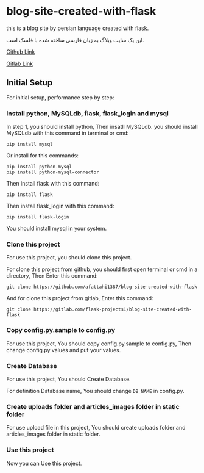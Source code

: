 # blog-site-created-with-flask

this is a blog site by persian language created with flask.

این یک سایت وبلاگ به زبان فارسی ساخته شده با فلسک است.

[Github Link](https://github.com/afattahi1387/blog-site-created-with-flask)

[Gitlab Link](https://gitlab.com/flask-projects1/blog-site-created-with-flask)

## Initial Setup

For initial setup, performance step by step:

### Install python, MySQLdb, flask, flask_login and mysql

In step 1, you should install python, Then insatll MySQLdb. you should install MySQLdb with this command in terminal or cmd:

    pip install mysql

Or install for this commands:

    pip install python-mysql
    pip install python-mysql-connector

Then install flask with this command:

    pip install flask

Then install flask_login with this command:

    pip install flask-login

You should install mysql in your system.

### Clone this project

For use this project, you should clone this project.

For clone this project from github, you should first open terminal or cmd in a directory, Then Enter this command:

    git clone https://github.com/afattahi1387/blog-site-created-with-flask

And for clone this project from gitlab, Enter this command:

    git clone https://gitlab.com/flask-projects1/blog-site-created-with-flask

### Copy config.py.sample to config.py

For use this project, You should copy config.py.sample to config.py, Then change config.py values and put your values.

### Create Database

For use this project, You should Create Database.

For definition Database name, You should change `DB_NAME` in config.py.

### Create uploads folder and articles_images folder in static folder

For use upload file in this project, You should create uploads folder and articles_images folder in static folder.

### Use this project

Now you can Use this project.
